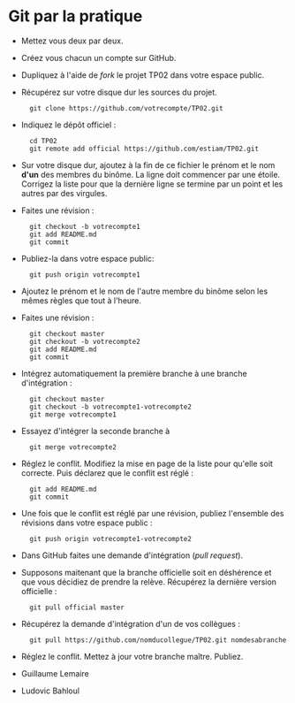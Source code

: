Git par la pratique
===================

* Mettez vous deux par deux.
* Créez vous chacun un compte sur GitHub.
* Dupliquez à l'aide de *fork* le projet TP02 dans votre espace public.
* Récupérez sur votre disque dur les sources du projet.

        git clone https://github.com/votrecompte/TP02.git

* Indiquez le dépôt officiel :

        cd TP02
        git remote add official https://github.com/estiam/TP02.git

* Sur votre disque dur, ajoutez à la fin de ce fichier le prénom et le nom **d'un** des membres du binôme. La ligne doit commencer par une étoile. Corrigez la liste pour que la dernière ligne se termine par un point et les autres par des virgules.
* Faites une révision :

        git checkout -b votrecompte1
        git add README.md
        git commit

* Publiez-la dans votre espace public:

        git push origin votrecompte1

* Ajoutez le prénom et le nom de l'autre membre du binôme selon les mêmes règles que tout à l'heure.
* Faites une révision :

        git checkout master
        git checkout -b votrecompte2
        git add README.md
        git commit

* Intégrez automatiquement la première branche à une branche d'intégration :

        git checkout master
        git checkout -b votrecompte1-votrecompte2
        git merge votrecompte1
        
* Essayez d'intégrer la seconde branche à

        git merge votrecompte2

* Réglez le conflit. Modifiez la mise en page de la liste pour qu'elle soit correcte. Puis déclarez que le conflit est réglé :

        git add README.md
        git commit

* Une fois que le conflit est réglé par une révision, publiez l'ensemble des révisions dans votre espace public :

        git push origin votrecompte1-votrecompte2

* Dans GitHub faites une demande d'intégration (*pull request*).

* Supposons maitenant que la branche officielle soit en déshérence et que vous décidiez de prendre la relève. Récupérez la dernière version officielle :
 
        git pull official master

* Récupérez la demande d'intégration d'un de vos collègues :

        git pull https://github.com/nomducollegue/TP02.git nomdesabranche

* Réglez le conflit. Mettez à jour votre branche maître. Publiez.

* Guillaume Lemaire
* Ludovic Bahloul

